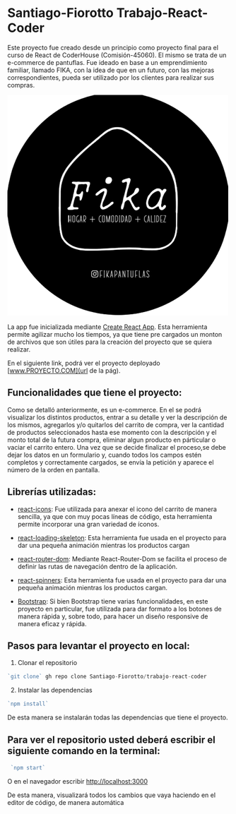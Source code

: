 # Santiago-Fiorotto Trabajo-React-Coder

Este proyecto fue creado desde un principio como proyecto final para el curso de React de CoderHouse (Comisión-45060).
El mismo se trata de un e-commerce de pantuflas. Fue ideado en base a un emprendimiento familiar, llamado FIKA, con la idea de que en un futuro, con las mejoras correspondientes, pueda ser utilizado por los clientes para realizar sus compras.

![](public//imagenes/logoFikaa.png)

La app fue inicializada mediante [Create React App](https://github.com/facebook/create-react-app). Esta herramienta permite agilizar mucho los tiempos, ya que tiene pre cargados un monton de archivos que son útiles para la creación del proyecto que se quiera realizar.

En el siguiente link, podrá ver el proyecto deployado [www.PROYECTO.COM](url de la pág).


## Funcionalidades que tiene el proyecto: 
Como se detalló anteriormente, es un e-commerce. En el se podrá visualizar los distintos productos, entrar a su detalle y ver la descripción de los mismos, agregarlos y/o quitarlos del carrito de compra, ver la cantidad de productos seleccionados hasta ese momento con la descripción y el monto total de la futura compra, eliminar algun producto en párticular o vaciar el carrito entero. Una vez que se decide finalizar el proceso,se debe dejar los datos en un formulario y, cuando todos los campos estén completos y correctamente cargados, se envía la petición y aparece el número de la orden en pantalla.


## Librerías utilizadas:

- [react-icons](https://react-icons.github.io/react-icons): Fue utilizada para anexar el icono del carrito de manera sencilla, ya que con muy pocas líneas de código, esta herramienta permite incorporar una gran variedad de íconos.

- [react-loading-skeleton](https://www.npmjs.com/package/react-loading-skeleton): Esta herramienta fue usada en el proyecto para dar una pequeña animación mientras los productos cargan

- [react-router-dom](https://reactrouter.com/en/main): Mediante React-Router-Dom se facilita el proceso de definir las rutas de navegación dentro de la aplicación.

- [react-spinners](): Esta herramienta fue usada en el proyecto para dar una pequeña animación mientras los productos cargan.

- [Bootstrap](https://getbootstrap.com): Si bien Bootstrap tiene varias funcionalidades, en este proyecto en particular, fue utilizada para dar formato a los botones de manera rápida y, sobre todo, para hacer un diseño responsive de manera eficaz y rápida.


## Pasos para levantar el proyecto en local:

1. Clonar el repositorio

``` javascript
`git clone` gh repo clone Santiago-Fiorotto/trabajo-react-coder
```
2. Instalar las dependencias

``` javascript
`npm install`
```
De esta manera se instalarán todas las dependencias que tiene el proyecto.


## Para ver el repositorio usted deberá escribir el siguiente comando en la terminal:
``` javascript 
 `npm start`
```
O en el navegador escribir [http://localhost:3000](http://localhost:3000) 

De esta manera, visualizará todos los cambios que vaya haciendo en el editor de código,  de manera automática

